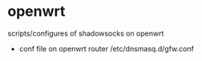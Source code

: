 # openwrt
scripts/configures of shadowsocks on openwrt
* conf file on openwrt router /etc/dnsmasq.d/gfw.conf
